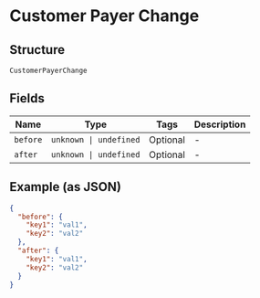 
# Customer Payer Change

## Structure

`CustomerPayerChange`

## Fields

| Name | Type | Tags | Description |
|  --- | --- | --- | --- |
| `before` | `unknown \| undefined` | Optional | - |
| `after` | `unknown \| undefined` | Optional | - |

## Example (as JSON)

```json
{
  "before": {
    "key1": "val1",
    "key2": "val2"
  },
  "after": {
    "key1": "val1",
    "key2": "val2"
  }
}
```

